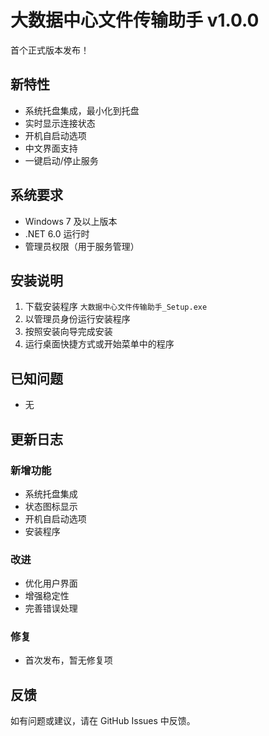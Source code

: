 # 大数据中心文件传输助手 v1.0.0

首个正式版本发布！

## 新特性

- 系统托盘集成，最小化到托盘
- 实时显示连接状态
- 开机自启动选项
- 中文界面支持
- 一键启动/停止服务

## 系统要求

- Windows 7 及以上版本
- .NET 6.0 运行时
- 管理员权限（用于服务管理）

## 安装说明

1. 下载安装程序 `大数据中心文件传输助手_Setup.exe`
2. 以管理员身份运行安装程序
3. 按照安装向导完成安装
4. 运行桌面快捷方式或开始菜单中的程序

## 已知问题

- 无

## 更新日志

### 新增功能
- 系统托盘集成
- 状态图标显示
- 开机自启动选项
- 安装程序

### 改进
- 优化用户界面
- 增强稳定性
- 完善错误处理

### 修复
- 首次发布，暂无修复项

## 反馈

如有问题或建议，请在 GitHub Issues 中反馈。
